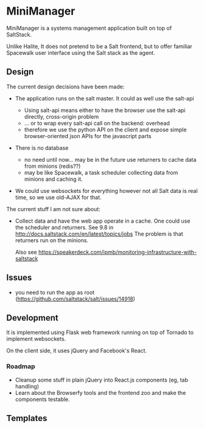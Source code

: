 
# MiniManager

MiniManager is a systems management application built on top
of SaltStack.

Unlike Halite, It does not pretend to be a Salt frontend, but
to offer familiar Spacewalk user interface using the Salt stack
as the agent.

## Design

The current design decisions have been made:

* The application runs on the salt master.
  It could as well use the salt-api
  * Using salt-api means either to have the browser use the salt-api
    directly, cross-origin problem
  * ... or to wrap every salt-api call on the backend: overhead
  * therefore we use the python API on the client and expose simple
    browser-oriented json APIs for the javascript parts

* There is no database
  * no need until now... may be in the future use returners to cache
    data from minions (redis??)
  * may be like Spacewalk, a task scheduler collecting data from
    minions and caching it.

* We could use websockets for everything however not all Salt data is
  real time, so we use old-AJAX for that.

The current stuff I am not sure about:

* Collect data and have the web app operate in a cache.
  One could use the scheduler and returners. See 9.8 in
  http://docs.saltstack.com/en/latest/topics/jobs
  The problem is that returners run on the minions.

  Also see https://speakerdeck.com/ipmb/monitoring-infrastructure-with-saltstack

  

## Issues

* you need to run the app as root (https://github.com/saltstack/salt/issues/14918)

## Development

It is implemented using Flask web framework running on top of Tornado
to implement websockets.

On the client side, it uses jQuery and Facebook's React.

### Roadmap

* Cleanup some stuff in plain jQuery into React.js components
  (eg, tab handling)
* Learn about the Browserfy tools and the frontend zoo and make the
  components testable.

## Templates

